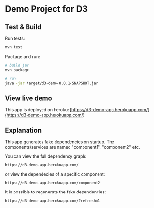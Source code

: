 # Demo Project for D3

## Test & Build

Run tests:

```bash
mvn test
```

Package and run:
```bash
# build jar
mvn package

# run
java -jar target/d3-demo-0.0.1-SNAPSHOT.jar
```

## View live demo
This app is deployed on heroku:
[https://d3-demo-app.herokuapp.com/](https://d3-demo-app.herokuapp.com/)


## Explanation
This app generates fake dependencies on startup. The components/services are named "component1", "component2" etc.

You can  view the full dependency graph:

```
https://d3-demo-app.herokuapp.com/
```

or view the dependecies of a specific component:

```
https://d3-demo-app.herokuapp.com/component2
```


It is possible to regenerate the fake dependencies:
```
https://d3-demo-app.herokuapp.com/?refresh=1
```



 

